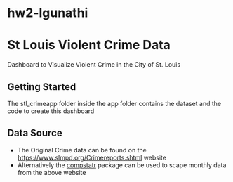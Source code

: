 # hw2-lgunathi
# St Louis Violent Crime Data

Dashboard to Visualize Violent Crime in the City of St. Louis

## Getting Started

The stl_crimeapp folder inside the app folder contains the dataset and the code to create this dashboard

## Data Source

* The Original Crime data can be found on the https://www.slmpd.org/Crimereports.shtml website
* Alternatively the [compstatr](https://github.com/slu-openGIS/compstatr) package can be used to scape monthly data from the above website 
